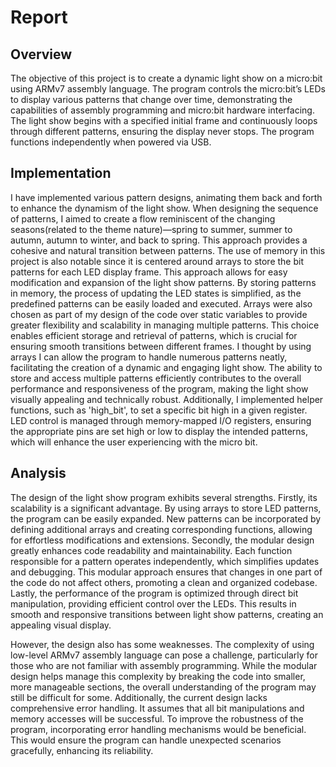 # Report
## Overview
The objective of this project is to create a dynamic light show on a micro:bit using ARMv7 assembly language. The program controls the micro:bit’s LEDs to display various patterns that change over time, demonstrating the capabilities of assembly programming and micro:bit hardware interfacing. The light show begins with a specified initial frame and continuously loops through different patterns, ensuring the display never stops. The program functions independently when powered via USB.

## Implementation
I have implemented various pattern designs, animating them back and forth to enhance the dynamism of the light show. When designing the sequence of patterns, I aimed to create a flow reminiscent of the changing seasons(related to the theme nature)—spring to summer, summer to autumn, autumn to winter, and back to spring. This approach provides a cohesive and natural transition between patterns. The use of memory in this project is also notable since it is centered around arrays to store the bit patterns for each LED display frame. This approach allows for easy modification and expansion of the light show patterns. By storing patterns in memory, the process of updating the LED states is simplified, as the predefined patterns can be easily loaded and executed. Arrays were also chosen as part of my design of the code over static variables to provide greater flexibility and scalability in managing multiple patterns. This choice enables efficient storage and retrieval of patterns, which is crucial for ensuring smooth transitions between different frames. I thought by using arrays I can allow the program to handle numerous patterns neatly, facilitating the creation of a dynamic and engaging light show. The ability to store and access multiple patterns efficiently contributes to the overall performance and responsiveness of the program, making the light show visually appealing and technically robust. Additionally, I implemented helper functions, such as 'high_bit', to set a specific bit high in a given register. LED control is managed through memory-mapped I/O registers, ensuring the appropriate pins are set high or low to display the intended patterns, which will enhance the user experiencing with the micro bit.

## Analysis
The design of the light show program exhibits several strengths. Firstly, its scalability is a significant advantage. By using arrays to store LED patterns, the program can be easily expanded. New patterns can be incorporated by defining additional arrays and creating corresponding functions, allowing for effortless modifications and extensions. Secondly, the modular design greatly enhances code readability and maintainability. Each function responsible for a pattern operates independently, which simplifies updates and debugging. This modular approach ensures that changes in one part of the code do not affect others, promoting a clean and organized codebase. Lastly, the performance of the program is optimized through direct bit manipulation, providing efficient control over the LEDs. This results in smooth and responsive transitions between light show patterns, creating an appealing visual display.

However, the design also has some weaknesses. The complexity of using low-level ARMv7 assembly language can pose a challenge, particularly for those who are not familiar with assembly programming. While the modular design helps manage this complexity by breaking the code into smaller, more manageable sections, the overall understanding of the program may still be difficult for some. Additionally, the current design lacks comprehensive error handling. It assumes that all bit manipulations and memory accesses will be successful. To improve the robustness of the program, incorporating error handling mechanisms would be beneficial. This would ensure the program can handle unexpected scenarios gracefully, enhancing its reliability.
